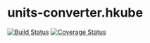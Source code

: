 # units-converter.hkube

[![Build Status](https://travis-ci.org/kube-HPC/units-converter.hkube.svg?branch=master)](https://travis-ci.org/kube-HPC/units-converter.hkube)
[![Coverage Status](https://coveralls.io/repos/github/kube-HPC/units-converter.hkube/badge.svg?branch=master)](https://coveralls.io/github/kube-HPC/units-converter.hkube?branch=master)
